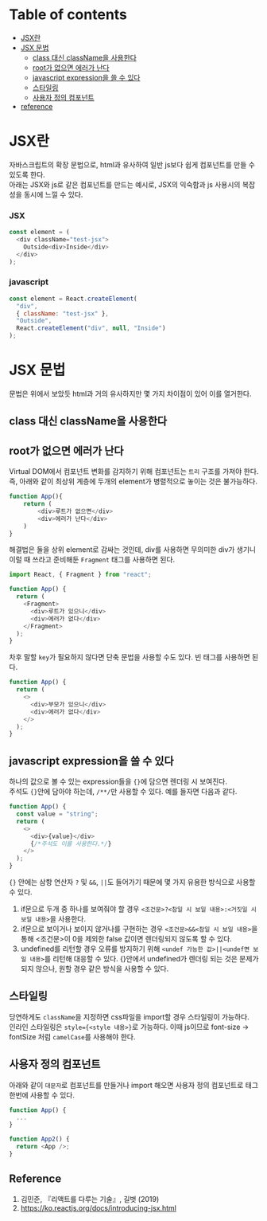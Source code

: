 # Table of contents

- [JSX란](#jsx란)
- [JSX 문법](#jsx-문법)
  - [class 대신 className을 사용한다](#class-대신-classname을-사용한다)
  - [root가 없으면 에러가 난다](#root가-없으면-에러가-난다)
  - [javascript expression을 쓸 수 있다](#javascript-expression을-쓸-수-있다)
  - [스타일링](#스타일링)
  - [사용자 정의 컴포넌트](#사용자-정의-컴포넌트)
- [reference](#reference)

# JSX란

자바스크립트의 확장 문법으로, html과 유사하여 일반 js보다 쉽게 컴포넌트를 만들 수 있도록 한다.  
아래는 JSX와 js로 같은 컴포넌트를 만드는 예시로, JSX의 익숙함과 js 사용시의 복잡성을 동시에 느낄 수 있다.

### JSX

```javascript
const element = (
  <div className="test-jsx">
    Outside<div>Inside</div>
  </div>
);
```

### javascript

```javascript
const element = React.createElement(
  "div",
  { className: "test-jsx" },
  "Outside",
  React.createElement("div", null, "Inside")
);
```

# JSX 문법

문법은 위에서 보았듯 html과 거의 유사하지만 몇 가지 차이점이 있어 이를 열거한다.

## class 대신 className을 사용한다

## root가 없으면 에러가 난다

Virtual DOM에서 컴포넌트 변화를 감지하기 위해 컴포넌트는 `트리` 구조를 가져야 한다.  
즉, 아래와 같이 최상위 계층에 두개의 element가 병렬적으로 놓이는 것은 불가능하다.

```javascript
function App(){
    return (
        <div>루트가 없으면</div>
        <div>에러가 난다</div>
    )
}
```

해결법은 둘을 상위 element로 감싸는 것인데, div를 사용하면 무의미한 div가 생기니 이럴 때 쓰라고 준비해둔 `Fragment` 태그를 사용하면 된다.

```javascript
import React, { Fragment } from "react";

function App() {
  return (
    <Fragment>
      <div>루트가 있으니</div>
      <div>에러가 없다</div>
    </Fragment>
  );
}
```

차후 말할 `key`가 필요하지 않다면 단축 문법을 사용할 수도 있다. 빈 태그를 사용하면 된다.

```javascript
function App() {
  return (
    <>
      <div>부모가 있으니</div>
      <div>에러가 없다</div>
    </>
  );
}
```

## javascript expression을 쓸 수 있다

하나의 값으로 볼 수 있는 expression들을 `{}`에 담으면 렌더링 시 보여진다.  
주석도 `{}`안에 담아야 하는데, `/**/`만 사용할 수 있다.
예를 들자면 다음과 같다.

```javascript
function App() {
  const value = "string";
  return (
    <>
      <div>{value}</div>
      {/*주석도 이를 사용한다.*/}
    </>
  );
}
```

`{}` 안에는 삼항 연산자 `?` 및 `&&`, `||`도 들어가기 때문에 몇 가지 유용한 방식으로 사용할 수 있다.

1. if문으로 두개 중 하나를 보여줘야 할 경우 `<조건문>?<참일 시 보일 내용>:<거짓일 시 보일 내용>`을 사용한다.
2. if문으로 보이거나 보이지 않거나를 구현하는 경우 `<조건문>&&<참일 시 보일 내용>`을 통해 <조건문>이 0을 제외한 false 값이면 렌더링되지 않도록 할 수 있다.
3. undefined를 리턴할 경우 오류를 방지하기 위해 `<undef 가능한 값>||<undef면 보일 내용>`를 리턴해 대응할 수 있다. {}안에서 undefined가 렌더링 되는 것은 문제가 되지 않으나, 원할 경우 같은 방식을 사용할 수 있다.

## 스타일링

당연하게도 `className`을 지정하면 css파일을 import할 경우 스타일링이 가능하다.  
인라인 스타일링은 `style={<style 내용>}`로 가능하다. 이때 js이므로 font-size -> fontSize 처럼 `camelCase`를 사용해야 한다.

## 사용자 정의 컴포넌트

아래와 같이 `대문자`로 컴포넌트를 만들거나 import 해오면 사용자 정의 컴포넌트로 태그 한번에 사용할 수 있다.

```javascript
function App() {
  ...
}

function App2() {
  return <App />;
}

```

## Reference

1. 김민준, 『리액트를 다루는 기술』, 길벗 (2019)
2. https://ko.reactjs.org/docs/introducing-jsx.html
